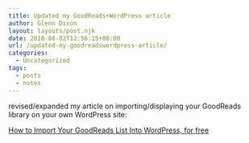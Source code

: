 ```yaml
---
title: Updated my GoodReads+WordPress article
author: Glenn Dixon
layout: layouts/post.njk
date: 2018-08-02T12:56:15+00:00
url: /updated-my-goodreadswordpress-article/
categories:
  - Uncategorized
tags:
  - posts
  - notes
---
```

revised/expanded my article on importing/displaying your GoodReads library on your own WordPress site:

<!-- excerpt -->
[How to Import Your GoodReads List Into WordPress, for free](https://glenn.thedixons.net/how-to-import-your-goodreads-list-into-wordpress-for-free/)